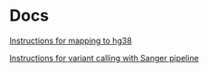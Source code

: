 Docs
====

[Instructions for mapping to hg38](cgpmap.md)

[Instructions for variant calling with Sanger pipeline](cgpwgs.md)
